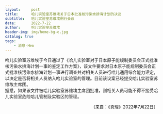 ```yaml
---
layout:     post
title:      哈儿实验室苏维埃关于日本批准核污染水排海计划的决议
subtitle:   哈儿实验室苏维埃例行会议
date:       2022-7-22
author:     哈儿实验室苏维埃
header-img: img/home-bg-o.jpg
catalog: true
tags:
    - 消息-Нев
---
```


哈儿实验室苏维埃于今日通过了《哈儿实验室对于日本原子能规制委员会正式批准核污染水排海计划一事的鉴定工作方案》，该文件要求对日本原子能规制委员会正式批准核污染水排海计划一事进行调查并对相关人员进行哈儿通用综合能力评定，以决定是否将相关人员纳入哈儿实验室的管理。目前该议案已经提交哈儿实验室苏维埃主席团。  
据悉，如果该文件被哈儿实验室苏维埃主席团批准，则相关人员可能不得不接受哈儿实验室危险哈儿管制及实验区的管理。  
<div style="text-align: right">（来自：《真理》2022年7月22日）</div>

